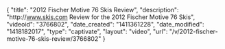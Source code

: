 {
    "title": "2012 Fischer Motive 76 Skis Review",
    "description": "http:\/\/www.skis.com Review for the 2012 Fischer Motive 76 Skis",
    "videoid": "3766802",
    "date_created": "1411361228",
    "date_modified": "1418182017",
    "type": "captivate",
    "layout": "video",
    "url": "\/v\/2012-fischer-motive-76-skis-review\/3766802"
}